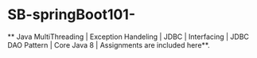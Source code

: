 # SB-springBoot101-
** Java MultiThreading | Exception Handeling | JDBC | Interfacing | JDBC DAO Pattern | Core Java 8 | Assignments are included here**.
